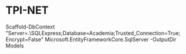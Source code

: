 # TPI-NET

Scaffold-DbContext "Server=.\SQLExpress;Database=Academia;Trusted_Connection=True; Encrypt=False" Microsoft.EntityFrameworkCore.SqlServer -OutputDir Models
